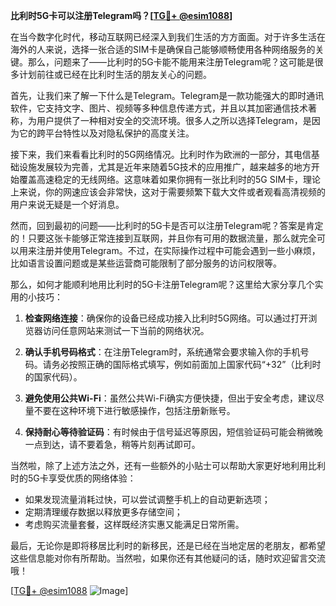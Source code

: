 **比利时5G卡可以注册Telegram吗？[[TG💪+ @esim1088](https://t.me/s/esim1088)]**

在当今数字化时代，移动互联网已经深入到我们生活的方方面面。对于许多生活在海外的人来说，选择一张合适的SIM卡是确保自己能够顺畅使用各种网络服务的关键。那么，问题来了——比利时的5G卡能不能用来注册Telegram呢？这可能是很多计划前往或已经在比利时生活的朋友关心的问题。

首先，让我们来了解一下什么是Telegram。Telegram是一款功能强大的即时通讯软件，它支持文字、图片、视频等多种信息传递方式，并且以其加密通信技术著称，为用户提供了一种相对安全的交流环境。很多人之所以选择Telegram，是因为它的跨平台特性以及对隐私保护的高度关注。

接下来，我们来看看比利时的5G网络情况。比利时作为欧洲的一部分，其电信基础设施发展较为完善，尤其是近年来随着5G技术的应用推广，越来越多的地方开始覆盖高速稳定的无线网络。这意味着如果你拥有一张比利时的5G SIM卡，理论上来说，你的网速应该会非常快，这对于需要频繁下载大文件或者观看高清视频的用户来说无疑是一个好消息。

然而，回到最初的问题——比利时的5G卡是否可以注册Telegram呢？答案是肯定的！只要这张卡能够正常连接到互联网，并且你有可用的数据流量，那么就完全可以用来注册并使用Telegram。不过，在实际操作过程中可能会遇到一些小麻烦，比如语言设置问题或是某些运营商可能限制了部分服务的访问权限等。

那么，如何才能顺利地用比利时的5G卡注册Telegram呢？这里给大家分享几个实用的小技巧：

1. **检查网络连接**：确保你的设备已经成功接入比利时5G网络。可以通过打开浏览器访问任意网站来测试一下当前的网络状况。
   
2. **确认手机号码格式**：在注册Telegram时，系统通常会要求输入你的手机号码。请务必按照正确的国际格式填写，例如前面加上国家代码“+32”（比利时的国家代码）。
   
3. **避免使用公共Wi-Fi**：虽然公共Wi-Fi确实方便快捷，但出于安全考虑，建议尽量不要在这种环境下进行敏感操作，包括注册新账号。
   
4. **保持耐心等待验证码**：有时候由于信号延迟等原因，短信验证码可能会稍微晚一点到达，请不要着急，稍等片刻再试即可。

当然啦，除了上述方法之外，还有一些额外的小贴士可以帮助大家更好地利用比利时的5G卡享受优质的网络体验：

- 如果发现流量消耗过快，可以尝试调整手机上的自动更新选项；
- 定期清理缓存数据以释放更多存储空间；
- 考虑购买流量套餐，这样既经济实惠又能满足日常所需。

最后，无论你是即将移居比利时的新移民，还是已经在当地定居的老朋友，都希望这些信息能对你有所帮助。当然啦，如果你还有其他疑问的话，随时欢迎留言交流哦！

[[TG💪+ @esim1088](https://t.me/s/esim1088) ![Image](https://i.postimg.cc/4NQfJmqS/Snipaste-2025-05-13-00-14-12.png)]